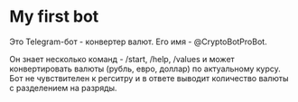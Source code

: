 # My first bot

Это Telegram-бот - конвертер валют. Его имя - @CryptoBotProBot.

Он знает несколько команд - /start, /help, /values и может конвертировать валюты (рубль, евро, доллар) по актуальному курсу.
Бот не чувствителен к регситру и в ответе выводит количество валюты с разделением на разряды.
